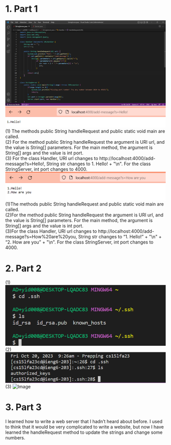 # 1. Part 1
![Image](code.png)
<br>![Image](step1.png)
<br>(1) The methods public String handleRequest and public static void main are called.
<br>(2) For the method public String handleRequest the argument is URI url, and the value is String[] parameters. For the main method, the argument is String[] args and the value is int port.
<br>(3) For the class Handler, URI url changes to http://localhost:4000/add-message?s=Hello!, String str changes to 1. Hello! + "\n". For the class StringServer, int port changes to 4000.
<br>![Image](step2.png)
<br>(1)The methods public String handleRequest and public static void main are called.
<br>(2)For the method public String handleRequest the argument is URI url, and the value is String[] parameters. For the main method, the argument is String[] args and the value is int port.
<br>(3)For the class Handler, URI url changes to http://localhost:4000/add-message?s=How%20are%20you, String str changes to “1. Hello!” + "\n" + “2. How are you” +  "\n". For the class StringServer, int port changes to 4000.
# 2. Part 2
(1)
<br>![Image](private.png)
<be>(2)
<br>![Image](public.png)
<br>(3)
<be>![Image](NoPassword.png)
# 3. Part 3
I learned how to write a web server that I hadn’t heard about before. I used to think that it would be very complicated to write a website, but now I have learned the handleRequest method to update the strings and change some numbers.


